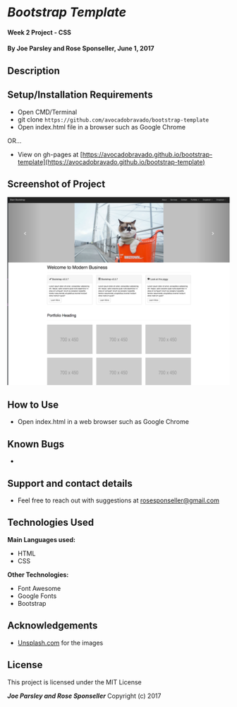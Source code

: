 # _Bootstrap Template_

#### Week 2 Project - CSS

#### By **Joe Parsley and Rose Sponseller, June 1, 2017**

## Description



## Setup/Installation Requirements

* Open CMD/Terminal
* git clone `https://github.com/avocadobravado/bootstrap-template`
* Open index.html file in a browser such as Google Chrome

OR...

* View on gh-pages at [https://avocadobravado.github.io/bootstrap-template](https://avocadobravado.github.io/bootstrap-template)

## Screenshot of Project

![screenshot of project](https://github.com/avocadobravado/bootstrap-template/blob/master/img/scs.png?raw=true)

## How to Use

* Open index.html in a web browser such as Google Chrome

## Known Bugs

*

## Support and contact details

* Feel free to reach out with suggestions at rosesponseller@gmail.com

## Technologies Used

**Main Languages used:**

* HTML
* CSS

**Other Technologies:**

* Font Awesome
* Google Fonts
* Bootstrap

## Acknowledgements

* [Unsplash.com](http://unsplash.com) for the images

## License

This project is licensed under the MIT License

**_Joe Parsley and Rose Sponseller_** Copyright (c) 2017
